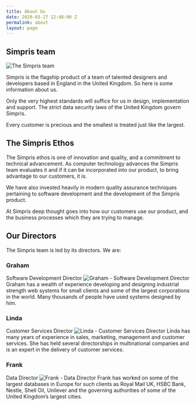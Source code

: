 ```yaml
---
title: About Us
date: 2020-03-27 12:48:00 Z
permalink: about
layout: page
---
```


## Simpris team

![The Simpris team](https://res.cloudinary.com/goodlycode/image/upload/v1585489016/simpris/team.jpg)

Simpris is the flagship product of a team of talented designers and developers based in England in the United Kingdom. So here is some information about us.

Only the very highest standards will suffice for us in design, implementation and support. The strict data security laws of the United Kingdom govern Simpris.

Every customer is precious and the smallest is treated just like the largest.

## The Simpris Ethos
The Simpris ethos is one of innovation and quality, and a commitment to technical advancement. As computer technology advances the Simpris team evaluates it and if it can be incorporated into our product, to bring advantage to our customers, it is.

We have also invested heavily in modern quality assurance techniques pertaining to software development and the development of the Simpris product.

At Simpris deep thought goes into how our customers use our product, and the business processes which they are trying to manage.

## Our Directors
The Simpris team is led by its directors. We are:

### Graham
Software Development Director
![Graham - Software Development Director](https://res.cloudinary.com/goodlycode/image/upload/v1585489016/simpris/2013-graham-225x300.jpg)
Graham has a wealth of experience developing and designing industrial strength web systems for small clients and some of the largest corporations in the world.
Many thousands of people have used systems designed by
him.

### Linda
Customer Services Director
![Linda - Customer Services Director](https://res.cloudinary.com/goodlycode/image/upload/v1585489016/simpris/DSC_0090.png)
Linda has many years of experience in sales, marketing, management and customer services. She has held several directorships in multinational companies
and is an expert in the delivery of customer services.

### Frank
Data Director
![Frank - Data Director](https://res.cloudinary.com/goodlycode/image/upload/v1585489016/simpris/IMG057.jpg)
Frank has worked on some of the largest databases in Europe for such clients as Royal Mail UK, HSBC Bank, Nestle, Shell Oil, Unilever and the governing authorities of some of the United Kingdom’s largest cities.